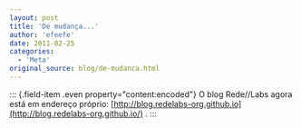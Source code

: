 ```yaml
---
layout: post
title: 'De mudança...'
author: 'efeefe'
date: 2011-02-25
categories:
  - 'Meta'
original_source: blog/de-mudanca.html
---
```


::: {.field-item .even property="content:encoded"}
O blog Rede//Labs agora está em endereço próprio: [http://blog.redelabs-org.github.io](http://blog.redelabs-org.github.io/) .
:::
